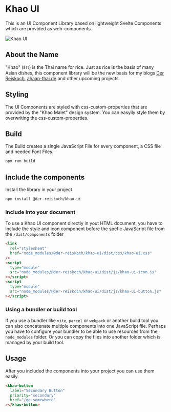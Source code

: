 # Khao UI

This is an UI Component Library based on lightweight Svelte Components which are provided as web-components.

![Khao UI](https://bilder.koch-reis.de/logo/khao-ui.jpg "Khao UI")

## About the Name

"Khao" (ข้าว) is the Thai name for rice. Just as rice is the basis of many Asian dishes, this component library will be the new basis for my blogs [Der Reiskoch](https://www.der-reiskoch.de/), [ahaan-thai.de](https://www.ahaan-thai.de/) and other upcoming projects.

## Styling

The UI Components are styled with css-custom-properties that are provided by the "Khao Malet" design system.
You can easyily style them by overwriting the css-custom-properties.

## Build

The Build creates a single JavaScript File for every component, a CSS file and needed Font Files.

```bash
npm run build
```

## Include the components

Install the library in your project

```bash
npm install @der-reiskoch/khao-ui
```

### Include into your document

To use a Khao UI component directly in yout HTML document, you have to include the style and icon component before the spefic JavaScript file from the `/dist/components` folder

```html
<link
  rel="stylesheet"
  href="node_modules/@der-reiskoch/khao-ui/dist/css/khao-ui.css"
/>
<script
  type="module"
  src="node_modules/@der-reiskoch/khao-ui/dist/js/khao-ui-icon.js"
></script>
<script
  type="module"
  src="node_modules/@der-reiskoch/khao-ui/dist/js/khao-ui-button.js"
></script>
```

### Using a bundler or build tool

If you use a bundler like `vite`, `parcel` or `webpack` or another build tool you can also concatenate multiple components into one JavaScript file.
Perhaps you have to configure your bundler to be able to use resources from the `node_modules` folder.
Or you can copy the files into another folder which is managed by your build tool.

## Usage

After you included the components into your project you can use them easily.

```html
<khao-button
  label="Secondary Button"
  priority="secondary"
  href="/go-somewhere"
></khao-button>
```
